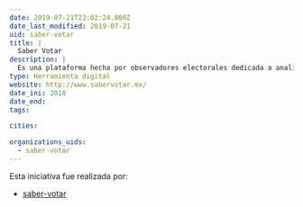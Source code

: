 ```yaml
---
date: 2019-07-21T23:02:24.000Z
date_last_modified: 2019-07-21
uid: saber-votar
title: |
  Saber Votar
description: |
  Es una plataforma hecha por observadores electorales dedicada a analizar la postura que asumen los candidatos a los distintos cargos de elección popular (locales y federales), respecto a determinado temas de interés general para las elecciones de 2018 en México.
type: Herramienta digital
website: http://www.sabervotar.mx/
date_ini: 2018
date_end: 
tags:

cities: 

organizations_uids:
  - saber-votar
---
```


Esta iniciativa fue realizada por:

- [saber-votar](/organizaciones/saber-votar)

